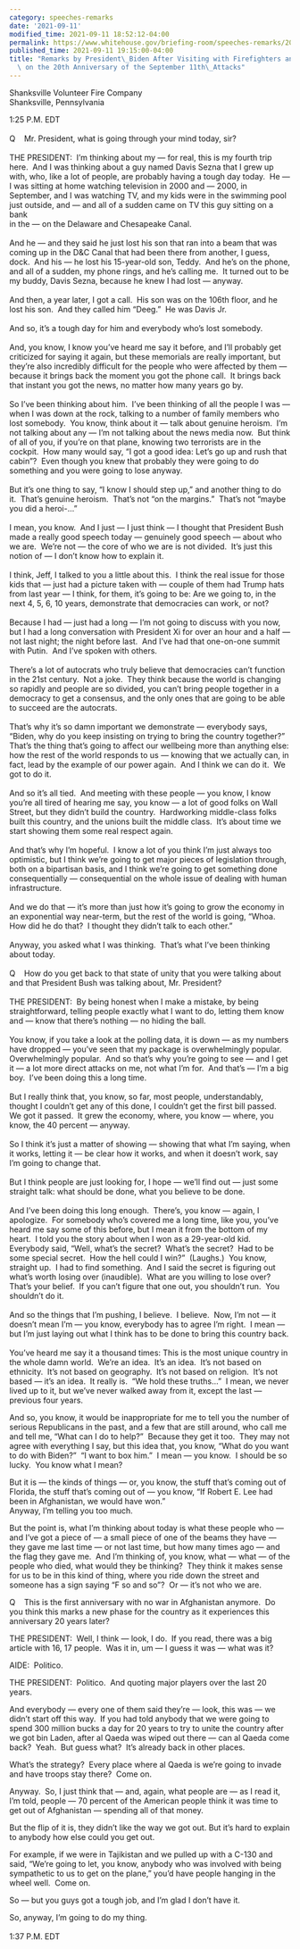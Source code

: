 ```yaml
---
category: speeches-remarks
date: '2021-09-11'
modified_time: 2021-09-11 18:52:12-04:00
permalink: https://www.whitehouse.gov/briefing-room/speeches-remarks/2021/09/11/remarks-by-president-biden-after-visiting-with-firefighters-and-their-families-on-the-20th-anniversary-of-the-september-11th-attacks/
published_time: 2021-09-11 19:15:00-04:00
title: "Remarks by President\_Biden After Visiting with Firefighters and Their Families\
  \ on the 20th Anniversary of the September 11th\_Attacks"
---
```

 
Shanksville Volunteer Fire Company  
Shanksville, Pennsylvania

1:25 P.M. EDT   
   
Q    Mr. President, what is going through your mind today, sir?  
   
THE PRESIDENT:  I’m thinking about my — for real, this is my fourth trip
here.  And I was thinking about a guy named Davis Sezna that I grew up
with, who, like a lot of people, are probably having a tough day today. 
He — I was sitting at home watching television in 2000 and — 2000, in
September, and I was watching TV, and my kids were in the swimming pool
just outside, and — and all of a sudden came on TV this guy sitting on a
bank  
in the — on the Delaware and Chesapeake Canal.   
   
And he — and they said he just lost his son that ran into a beam that
was coming up in the D&C Canal that had been there from another, I
guess, dock.  And his — he lost his 15-year-old son, Teddy.  And he’s on
the phone, and all of a sudden, my phone rings, and he’s calling me.  It
turned out to be my buddy, Davis Sezna, because he knew I had lost —
anyway.  
   
And then, a year later, I got a call.  His son was on the 106th floor,
and he lost his son.  And they called him “Deeg.”  He was Davis Jr.   
   
And so, it’s a tough day for him and everybody who’s lost somebody.   
   
And, you know, I know you’ve heard me say it before, and I’ll probably
get criticized for saying it again, but these memorials are really
important, but they’re also incredibly difficult for the people who were
affected by them — because it brings back the moment you got the phone
call.  It brings back that instant you got the news, no matter how many
years go by.   
   
So I’ve been thinking about him.  I’ve been thinking of all the people I
was — when I was down at the rock, talking to a number of family members
who lost somebody.  You know, think about it — talk about genuine
heroism.  I’m not talking about any — I’m not talking about the news
media now.  But think of all of you, if you’re on that plane, knowing
two terrorists are in the cockpit.  How many would say, “I got a good
idea: Let’s go up and rush that cabin”?  Even though you knew that
probably they were going to do something and you were going to lose
anyway.   
   
But it’s one thing to say, “I know I should step up,” and another thing
to do it.  That’s genuine heroism.  That’s not “on the margins.”  That’s
not “maybe you did a heroi-…”   
   
I mean, you know.  And I just — I just think — I thought that President
Bush made a really good speech today — genuinely good speech — about who
we are.  We’re not — the core of who we are is not divided.  It’s just
this notion of — I don’t know how to explain it.   
   
I think, Jeff, I talked to you a little about this.  I think the real
issue for those kids that — just had a picture taken with — couple of
them had Trump hats from last year — I think, for them, it’s going to
be: Are we going to, in the next 4, 5, 6, 10 years, demonstrate that
democracies can work, or not?  
   
Because I had — just had a long — I’m not going to discuss with you now,
but I had a long conversation with President Xi for over an hour and a
half — not last night; the night before last.  And I’ve had that
one-on-one summit with Putin.  And I’ve spoken with others.   
   
There’s a lot of autocrats who truly believe that democracies can’t
function in the 21st century.  Not a joke.  They think because the world
is changing so rapidly and people are so divided, you can’t bring people
together in a democracy to get a consensus, and the only ones that are
going to be able to succeed are the autocrats.   
   
That’s why it’s so damn important we demonstrate — everybody says,
“Biden, why do you keep insisting on trying to bring the country
together?”  That’s the thing that’s going to affect our wellbeing more
than anything else: how the rest of the world responds to us — knowing
that we actually can, in fact, lead by the example of our power again. 
And I think we can do it.  We got to do it.   
   
And so it’s all tied.  And meeting with these people — you know, I know
you’re all tired of hearing me say, you know — a lot of good folks on
Wall Street, but they didn’t build the country.  Hardworking
middle-class folks built this country, and the unions built the middle
class.  It’s about time we start showing them some real respect again.  
   
And that’s why I’m hopeful.  I know a lot of you think I’m just always
too optimistic, but I think we’re going to get major pieces of
legislation through, both on a bipartisan basis, and I think we’re going
to get something done consequentially — consequential on the whole issue
of dealing with human infrastructure.   
   
And we do that — it’s more than just how it’s going to grow the economy
in an exponential way near-term, but the rest of the world is going,
“Whoa.  How did he do that?  I thought they didn’t talk to each
other.”   
   
Anyway, you asked what I was thinking.  That’s what I’ve been thinking
about today.  
   
Q    How do you get back to that state of unity that you were talking
about and that President Bush was talking about, Mr. President?  
   
THE PRESIDENT:  By being honest when I make a mistake, by being
straightforward, telling people exactly what I want to do, letting them
know and — know that there’s nothing — no hiding the ball.   
   
You know, if you take a look at the polling data, it is down — as my
numbers have dropped — you’ve seen that my package is overwhelmingly
popular.  Overwhelmingly popular.  And so that’s why you’re going to see
— and I get it — a lot more direct attacks on me, not what I’m for.  And
that’s — I’m a big boy.  I’ve been doing this a long time.   
   
But I really think that, you know, so far, most people, understandably,
thought I couldn’t get any of this done, I couldn’t get the first bill
passed.  We got it passed.  It grew the economy, where, you know —
where, you know, the 40 percent — anyway.  
   
So I think it’s just a matter of showing — showing that what I’m saying,
when it works, letting it — be clear how it works, and when it doesn’t
work, say I’m going to change that.   
   
But I think people are just looking for, I hope — we’ll find out — just
some straight talk: what should be done, what you believe to be done.   
   
And I’ve been doing this long enough.  There’s, you know — again, I
apologize.  For somebody who’s covered me a long time, like you, you’ve
heard me say some of this before, but I mean it from the bottom of my
heart.  I told you the story about when I won as a 29-year-old kid. 
Everybody said, “Well, what’s the secret?  What’s the secret?  Had to be
some special secret.  How the hell could I win?”  (Laughs.)  You know,
straight up.  I had to find something.  And I said the secret is
figuring out what’s worth losing over (inaudible).  What are you willing
to lose over?  That’s your belief.  If you can’t figure that one out,
you shouldn’t run.  You shouldn’t do it.   
   
And so the things that I’m pushing, I believe.  I believe.  Now, I’m not
— it doesn’t mean I’m — you know, everybody has to agree I’m right.  I
mean — but I’m just laying out what I think has to be done to bring this
country back.  
   
You’ve heard me say it a thousand times: This is the most unique country
in the whole damn world.  We’re an idea.  It’s an idea.  It’s not based
on ethnicity.  It’s not based on geography.  It’s not based on
religion.  It’s not based — it’s an idea.  It really is.  “We hold these
truths…”  I mean, we never lived up to it, but we’ve never walked away
from it, except the last — previous four years.

And so, you know, it would be inappropriate for me to tell you the
number of serious Republicans in the past, and a few that are still
around, who call me and tell me, “What can I do to help?”  Because they
get it too.  They may not agree with everything I say, but this idea
that, you know, “What do you want to do with Biden?”  “I want to box
him.”  I mean — you know.  I should be so lucky.  You know what I mean?

But it is — the kinds of things — or, you know, the stuff that’s coming
out of Florida, the stuff that’s coming out of — you know, “If Robert E.
Lee had been in Afghanistan, we would have won.”   
Anyway, I’m telling you too much. 

But the point is, what I’m thinking about today is what these people who
— and I’ve got a piece of — a small piece of one of the beams they have
— they gave me last time — or not last time, but how many times ago —
and the flag they gave me.  And I’m thinking of, you know, what — what —
of the people who died, what would they be thinking?  They think it
makes sense for us to be in this kind of thing, where you ride down the
street and someone has a sign saying “F so and so”?  Or — it’s not who
we are. 

Q    This is the first anniversary with no war in Afghanistan anymore. 
Do you think this marks a new phase for the country as it experiences
this anniversary 20 years later?

THE PRESIDENT:  Well, I think — look, I do.  If you read, there was a
big article with 16, 17 people.  Was it in, um — I guess it was — what
was it?

AIDE:  Politico.

THE PRESIDENT:  Politico.  And quoting major players over the last 20
years.

And everybody — every one of them said they’re — look, this was — we
didn’t start off this way.  If you had told anybody that we were going
to spend 300 million bucks a day for 20 years to try to unite the
country after we got bin Laden, after al Qaeda was wiped out there — can
al Qaeda come back?  Yeah.  But guess what?  It’s already back in other
places.

What’s the strategy?  Every place where al Qaeda is we’re going to
invade and have troops stay there?  Come on. 

Anyway.  So, I just think that — and, again, what people are — as I read
it, I’m told, people — 70 percent of the American people think it was
time to get out of Afghanistan — spending all of that money.

But the flip of it is, they didn’t like the way we got out. But it’s
hard to explain to anybody how else could you get out.

For example, if we were in Tajikistan and we pulled up with a C-130 and
said, “We’re going to let, you know, anybody who was involved with being
sympathetic to us to get on the plane,” you’d have people hanging in the
wheel well.  Come on.

So — but you guys got a tough job, and I’m glad I don’t have it.

So, anyway, I’m going to do my thing.  
                                          
   
1:37 P.M. EDT
